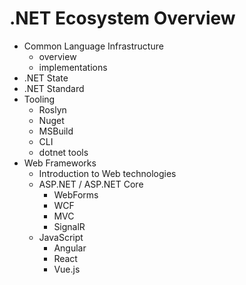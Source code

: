 # .NET Ecosystem Overview

* Common Language Infrastructure
  * overview
  * implementations
* .NET State
* .NET Standard
* Tooling
  * Roslyn
  * Nuget
  * MSBuild
  * CLI
  * dotnet tools
* Web Frameworks
  * Introduction to Web technologies
  * ASP.NET / ASP.NET Core
    * WebForms
    * WCF
    * MVC
    * SignalR
  * JavaScript
    * Angular
    * React
    * Vue.js
